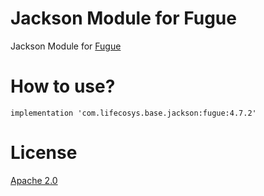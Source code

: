 # Jackson Module for Fugue

Jackson Module for [Fugue](https://bitbucket.org/atlassian/fugue)

# How to use?



`
 implementation 'com.lifecosys.base.jackson:fugue:4.7.2'
`



# License

[Apache 2.0](https://www.apache.ogirg/licenses/LICENSE-2.0.html)
